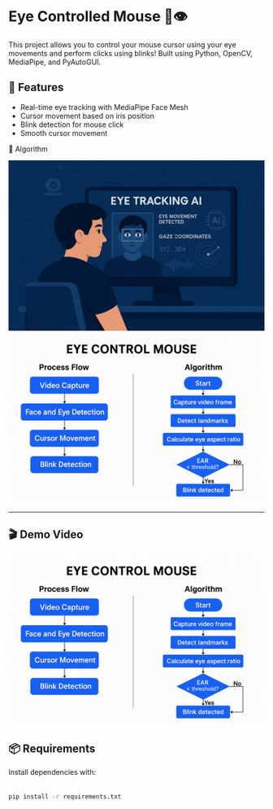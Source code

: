 # Eye Controlled Mouse 🎯👁️

This project allows you to control your mouse cursor using your eye movements and perform clicks using blinks! Built using Python, OpenCV, MediaPipe, and PyAutoGUI.

## 🔧 Features

- Real-time eye tracking with MediaPipe Face Mesh
- Cursor movement based on iris position
- Blink detection for mouse click
- Smooth cursor movement

📸 Algorithm

![Eye Tracking](assets/Example.jpg)
![Eye Tracking](assets/Algorithm.png)

---

## 🎬 Demo Video

![Eye Tracking](assets/Algorithm.png)

## 📦 Requirements

Install dependencies with:

```bash

pip install -r requirements.txt

```
